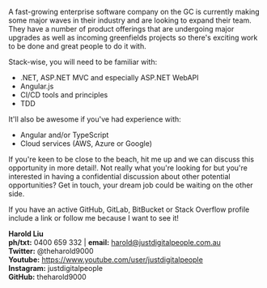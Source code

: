 A fast-growing enterprise software company on the GC is currently making some major waves in their industry and are looking to expand their team. They have a number of product offerings that are undergoing major upgrades as well as incoming greenfields projects so there's exciting work to be done and great people to do it with. 

Stack-wise, you will need to be familiar with:
* .NET, ASP.NET MVC and especially ASP.NET WebAPI
* Angular.js
* CI/CD tools and principles
* TDD

It'll also be awesome if you've had experience with:
* Angular and/or TypeScript
* Cloud services (AWS, Azure or Google)

If you're keen to be close to the beach, hit me up and we can discuss this opportunity in more detail!. Not really what you're looking for but you're interested in having a confidential discussion about other potential opportunities? Get in touch, your dream job could be waiting on the other side.

If you have an active GitHub, GitLab, BitBucket or Stack Overflow profile include a link or follow me because I want to see it!

**Harold Liu**</br>
**ph/txt:** 0400 659 332 | **email:** harold@justdigitalpeople.com.au</br>
**Twitter:** @theharold9000</br>
**Youtube:** https://www.youtube.com/user/justdigitalpeople</br>
**Instagram:** justdigitalpeople</br>
**GitHub:** theharold9000</br>